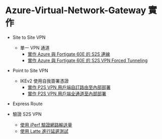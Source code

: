 # Azure-Virtual-Network-Gateway 實作

 - Site to Site VPN <br>
	- 單一 VPN 通道 <br>
		- [實作 Azure 與 Fortigate 60E 的 S2S 連線](https://github.com/BrianHsing/Azure-Virtual-Network-Gateway/tree/master/S2S/Fortigate) <br>
		- [實作 Azure 與 Fortigate 60E 的 S2S VPN Forced Tunneling](https://github.com/BrianHsing/Azure-Virtual-Network-Gateway/tree/master/forced-tunneling)<br>
 - Point to Site VPN <br>
	- IKEv2 使用自我簽署憑證<br>
    	- [實作 P2S VPN 用戶端自訂路由至內部部署](https://github.com/BrianHsing/Azure-Virtual-Network-Gateway/blob/master/P2S/customroute.md)<br>
    	- [實作 P2S VPN 用戶端全通道至內部部署](https://github.com/BrianHsing/Azure-Virtual-Network-Gateway/blob/master/P2S/fulltunnel.md)<br>
 - Express Route <br>

 - 驗證 S2S VPN<br>
	- [使用 iPerf 驗證網路輸送量](https://github.com/BrianHsing/Azure-Virtual-Network-Gateway/tree/master/Validate-Throughput-iPerf)<br>
	- [使用 Latte 進行延遲測試](https://github.com/BrianHsing/Azure-Virtual-Network-Gateway/tree/master/latency-test-latte)<br>